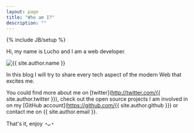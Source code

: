 ```yaml
---
layout: page
title: "Who am I?"
description: ""
---
```

{% include JB/setup %}

Hi, my name is Lucho and I am a web developer.

![{{ site.author.name }}](https://0.gravatar.com/avatar/85034ef64232dfcb7cf269e8d30b17a5?s=440)

In this blog I will try to share every tech aspect of the modern Web that excites me. 

You could find more about me on [twitter](http://twitter.com/{{ site.author.twitter }}), check out the open source projects I am involved in on my [GitHub account](https://github.com/{{ site.author.github }}) or contact me on {{ site.author.email }}.

That's it, enjoy ◔ᴗ◔